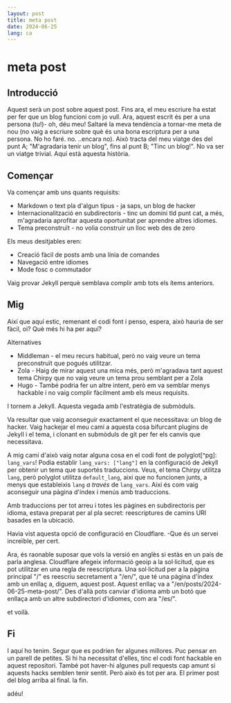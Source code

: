 ```yaml
---
layout: post
title: meta post 
date: 2024-06-25
lang: ca
---
```


# meta post

## Introducció

Aquest serà un post sobre aquest post. Fins ara, el meu escriure ha estat per fer que un blog funcioni com jo vull. Ara, aquest escrit és per a una persona (tu!)- oh, déu meu! Saltaré la meva tendència a tornar-me meta de nou (no vaig a escriure sobre què és una bona escriptura per a una persona. No ho faré. no. ..encara no). Això tracta del meu viatge des del punt A; "M'agradaria tenir un blog", fins al punt B; "Tinc un blog!". No va ser un viatge trivial. Aquí està aquesta història.

## Començar

Va començar amb uns quants requisits:
- Markdown o text pla d'algun tipus - ja saps, un blog de hacker
- Internacionalització en subdirectoris - tinc un domini tld punt cat, a més, m'agradaria aprofitar aquesta oportunitat per aprendre altres idiomes.
- Tema preconstruït - no volia construir un lloc web des de zero

Els meus desitjables eren:
- Creació fàcil de posts amb una línia de comandes
- Navegació entre idiomes
- Mode fosc o commutador

Vaig provar Jekyll perquè semblava complir amb tots els ítems anteriors.

## Mig

Així que aquí estic, remenant el codi font i penso, espera, això hauria de ser fàcil, oi? Què més hi ha per aquí?

Alternatives
- Middleman - el meu recurs habitual, però no vaig veure un tema preconstruït que pogués utilitzar.
- Zola - Haig de mirar aquest una mica més, però m'agradava tant aquest tema Chirpy que no vaig veure un tema prou semblant per a Zola
- Hugo - També podria fer un altre intent, però em va semblar menys hackable i no vaig complir fàcilment amb els meus requisits.

I tornem a Jekyll. Aquesta vegada amb l'estratègia de submòduls.

Va resultar que vaig aconseguir exactament el que necessitava: un blog de hacker. Vaig hackejar el meu camí a aquesta cosa bifurcant plugins de Jekyll i el tema, i clonant en submòduls de git per fer els canvis que necessitava.

A mig camí d'això vaig notar alguna cosa en el codi font de polyglot[^pg]: `lang_vars`! Podia establir `lang_vars: ["lang"]` en la configuració de Jekyll per obtenir un tema que suportés traduccions. Veus, el tema Chirpy utilitza `lang`, però polyglot utilitza `default_lang`, així que no funcionen junts, a menys que estableixis `lang` _a través_ de `lang_vars`. Així és com vaig aconseguir una pàgina d'índex i menús amb traduccions.

Amb traduccions per tot arreu i totes les pàgines en subdirectoris per idioma, estava preparat per al pla secret: reescriptures de camins URI basades en la ubicació.

Havia vist aquesta opció de configuració en Cloudflare. -Que és un servei increïble, per cert.

Ara, és raonable suposar que vols la versió en anglès si estàs en un país de parla anglesa. Cloudflare afegeix informació geoip a la sol·licitud, que es pot utilitzar en una regla de reescriptura. Una sol·licitud per a la pàgina principal "/" es reescriu secretament a "/en/", que té una pàgina d'índex amb un enllaç a, diguem, aquest post. Aquest enllaç va a "/en/posts/2024-06-25-meta-post/". Des d'allà pots canviar d'idioma amb un botó que enllaça amb un altre subdirectori d'idiomes, com ara "/es/".

et voilà.

## Fi

I aquí ho tenim. Segur que es podrien fer algunes millores. Puc pensar en un parell de petites. Si hi ha necessitat d'elles, tinc el codi font hackable en aquest repositori. També pot haver-hi algunes pull requests cap amunt si aquests hacks semblen tenir sentit. Però això és tot per ara. El primer post del blog arriba al final. la fin.

adéu!
